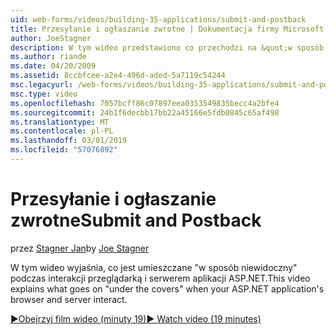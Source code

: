 ```yaml
---
uid: web-forms/videos/building-35-applications/submit-and-postback
title: Przesyłanie i ogłaszanie zwrotne | Dokumentacja firmy Microsoft
author: JoeStagner
description: W tym wideo przedstawiono co przechodzi na &quot;w sposób niewidoczny&quot; podczas interakcji przeglądarką i serwerem aplikacji ASP.NET.
ms.author: riande
ms.date: 04/20/2009
ms.assetid: 8ccbfcee-a2e4-496d-aded-5a7119c54244
msc.legacyurl: /web-forms/videos/building-35-applications/submit-and-postback
msc.type: video
ms.openlocfilehash: 7057bcff86c07897eea0353549835becc4a2bfe4
ms.sourcegitcommit: 24b1f6decbb17bb22a45166e5fdb0845c65af498
ms.translationtype: MT
ms.contentlocale: pl-PL
ms.lasthandoff: 03/01/2019
ms.locfileid: "57076892"
---
```

<a name="submit-and-postback"></a><span data-ttu-id="74b0c-103">Przesyłanie i ogłaszanie zwrotne</span><span class="sxs-lookup"><span data-stu-id="74b0c-103">Submit and Postback</span></span>
====================
<span data-ttu-id="74b0c-104">przez [Stagner Jan](https://github.com/JoeStagner)</span><span class="sxs-lookup"><span data-stu-id="74b0c-104">by [Joe Stagner](https://github.com/JoeStagner)</span></span>

<span data-ttu-id="74b0c-105">W tym wideo wyjaśnia, co jest umieszczane &quot;w sposób niewidoczny&quot; podczas interakcji przeglądarką i serwerem aplikacji ASP.NET.</span><span class="sxs-lookup"><span data-stu-id="74b0c-105">This video explains what goes on &quot;under the covers&quot; when your ASP.NET application's browser and server interact.</span></span>

[<span data-ttu-id="74b0c-106">&#9654;Obejrzyj film wideo (minuty 19)</span><span class="sxs-lookup"><span data-stu-id="74b0c-106">&#9654; Watch video (19 minutes)</span></span>](https://channel9.msdn.com/Blogs/ASP-NET-Site-Videos/submit-and-postback)
